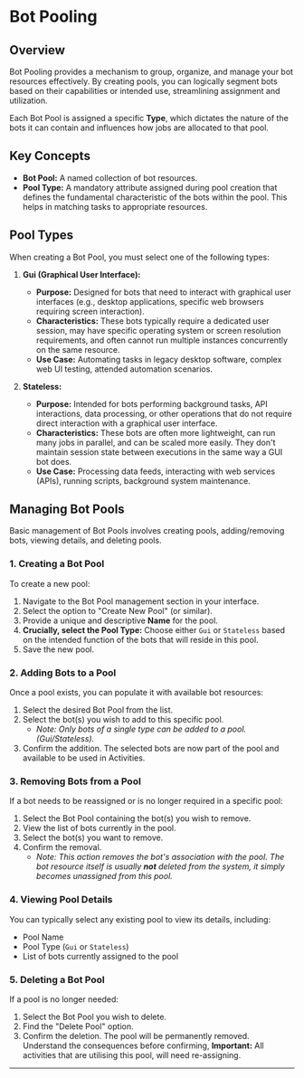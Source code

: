 # Bot Pooling

## Overview

Bot Pooling provides a mechanism to group, organize, and manage your bot resources effectively. By creating pools, you can logically segment bots based on their capabilities or intended use, streamlining assignment and utilization.

Each Bot Pool is assigned a specific **Type**, which dictates the nature of the bots it can contain and influences how jobs are allocated to that pool.

## Key Concepts

* **Bot Pool:** A named collection of bot resources.
* **Pool Type:** A mandatory attribute assigned during pool creation that defines the fundamental characteristic of the bots within the pool. This helps in matching tasks to appropriate resources.

## Pool Types

When creating a Bot Pool, you must select one of the following types:

1.  **Gui (Graphical User Interface):**
    * **Purpose:** Designed for bots that need to interact with graphical user interfaces (e.g., desktop applications, specific web browsers requiring screen interaction).
    * **Characteristics:** These bots typically require a dedicated user session, may have specific operating system or screen resolution requirements, and often cannot run multiple instances concurrently on the same resource.
    * **Use Case:** Automating tasks in legacy desktop software, complex web UI testing, attended automation scenarios.

2.  **Stateless:**
    * **Purpose:** Intended for bots performing background tasks, API interactions, data processing, or other operations that do not require direct interaction with a graphical user interface.
    * **Characteristics:** These bots are often more lightweight, can run many jobs in parallel, and can be scaled more easily. They don't maintain session state between executions in the same way a GUI bot does.
    * **Use Case:** Processing data feeds, interacting with web services (APIs), running scripts, background system maintenance.

## Managing Bot Pools

Basic management of Bot Pools involves creating pools, adding/removing bots, viewing details, and deleting pools.

### 1. Creating a Bot Pool

To create a new pool:

1.  Navigate to the Bot Pool management section in your interface.
2.  Select the option to "Create New Pool" (or similar).
3.  Provide a unique and descriptive **Name** for the pool.
4.  **Crucially, select the Pool Type:** Choose either `Gui` or `Stateless` based on the intended function of the bots that will reside in this pool.
5.  Save the new pool.

### 2. Adding Bots to a Pool

Once a pool exists, you can populate it with available bot resources:

1.  Select the desired Bot Pool from the list.
2.  Select the bot(s) you wish to add to this specific pool.
    * *Note: Only bots of a single type can be added to a pool.(Gui/Stateless).*
3.  Confirm the addition. The selected bots are now part of the pool and available to be used in Activities.

### 3. Removing Bots from a Pool

If a bot needs to be reassigned or is no longer required in a specific pool:

1.  Select the Bot Pool containing the bot(s) you wish to remove.
2.  View the list of bots currently in the pool.
3.  Select the bot(s) you want to remove.
4.  Confirm the removal.
    * *Note: This action removes the bot's association with the pool. The bot resource itself is usually **not** deleted from the system, it simply becomes unassigned from this pool.*

### 4. Viewing Pool Details

You can typically select any existing pool to view its details, including:

* Pool Name
* Pool Type (`Gui` or `Stateless`)
* List of bots currently assigned to the pool

### 5. Deleting a Bot Pool

If a pool is no longer needed:

1.  Select the Bot Pool you wish to delete.
2.  Find the "Delete Pool" option.
3.  Confirm the deletion. The pool will be permanently removed. Understand the consequences before confirming, **Important:** All activities that are utilising this pool, will need re-assigning.

---
